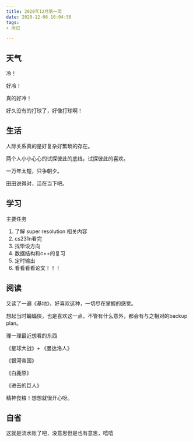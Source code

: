 ```yaml
---
title: 2020年12月第一周
date: 2020-12-06 16:04:56
tags:
- 周记

---
```


## 天气

冷！

好冷！

真的好冷！

好久没有的打球了，好像打球啊！

## 生活

人际关系真的是好复杂好繁琐的存在。

两个人小小心心的试探彼此的底线，试探彼此的喜欢。

一万年太短，只争朝夕。

田田说得对，活在当下吧。

## 学习

主要任务

1. 了解 super resolution 相关内容
2. cs231n看完
3. 找毕设方向
4. 数据结构和c++的复习
5. 定时输出
6. 看看看看论文！！！

## 阅读

又读了一遍《基地》，好喜欢这种，一切尽在掌握的感觉。

想起当时蝙蝠侠，也是喜欢这一点，不管有什么意外，都会有与之相对的backup plan。

理一理最近想看的东西

《星球大战》+ 《曼达洛人》

《银河帝国》

《白鹿原》

《进击的巨人》

精神食粮！想想就很开心呀。

## 自省

这就是流水账了吧，没意思但是也有意思，嘻嘻